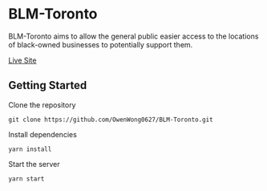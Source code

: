 # BLM-Toronto

BLM-Toronto aims to allow the general public easier access to the locations of black-owned businesses to potentially support them.

[Live Site](https://blm-toronto.netlify.app/)

## Getting Started

Clone the repository

```
git clone https://github.com/OwenWong0627/BLM-Toronto.git
```

Install dependencies

```
yarn install
```

Start the server

```
yarn start
```
